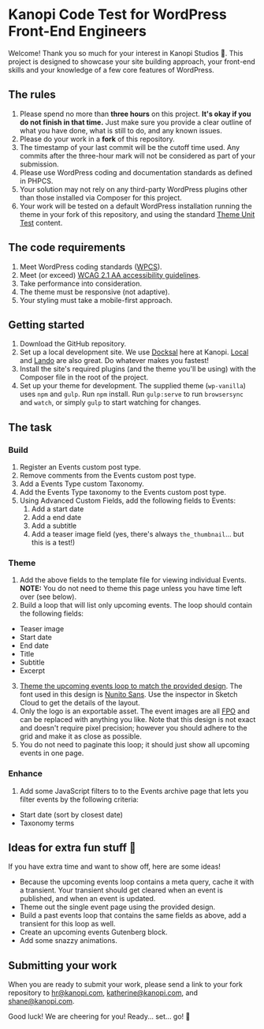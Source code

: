 # Kanopi Code Test for WordPress Front-End Engineers
Welcome! Thank you so much for your interest in Kanopi Studios :herb:. This project is designed to showcase your site building approach, your front-end skills and your knowledge of a few core features of WordPress.


## The rules
1. Please spend no more than **three hours** on this project. **It's okay if you do not finish in that time.** Just make sure you provide a clear outline of what you have done, what is still to do, and any known issues.
2. Please do your work in a **fork** of this repository.
3. The timestamp of your last commit will be the cutoff time used. Any commits after the three-hour mark will not be considered as part of your submission.
4. Please use WordPress coding and documentation standards as defined in PHPCS.
6. Your solution may not rely on any third-party WordPress plugins other than those installed via Composer for this project.
7. Your work will be tested on a default WordPress installation running the theme in your fork of this repository, and using the standard [Theme Unit Test](https://codex.wordpress.org/Theme_Unit_Test) content.

## The code requirements
1. Meet WordPress coding standards ([WPCS](https://github.com/WordPress/WordPress-Coding-Standards)).
2. Meet (or exceed) [WCAG 2.1 AA accessibility guidelines](https://www.w3.org/WAI/WCAG21/quickref/?currentsidebar=%23col_customize&levels=aaa).
3. Take performance into consideration.
4. The theme must be responsive (not adaptive).
5. Your styling must take a mobile-first approach.

## Getting started
1. Download the GitHub repository.
2. Set up a local development site. We use [Docksal](https://github.com/docksal/boilerplate-wordpress) here at Kanopi. [Local](https://localwp.com/) and [Lando](https://lando.dev/) are also great. Do whatever makes you fastest!
3. Install the site's required plugins (and the theme you'll be using) with the Composer file in the root of the project.
4. Set up your theme for development. The supplied theme (`wp-vanilla`) uses `npm` and `gulp`. Run `npm` install. Run `gulp:serve` to run `browsersync` and `watch`, or simply `gulp` to start watching for changes.


## The task

### Build
1. Register an Events custom post type.
2. Remove comments from the Events custom post type.
3. Add a Events Type custom Taxonomy.
4. Add the Events Type taxonomy to the Events custom post type.
5. Using Advanced Custom Fields, add the following fields to Events:
    1. Add a start date
    2. Add a end date
    3. Add a subtitle
    4. Add a teaser image field (yes, there's always `the_thumbnail`... but this is a test!)

### Theme
1. Add the above fields to the template file for viewing individual Events. **NOTE:** You do not need to theme this page unless you have time left over (see below).
2. Build a loop that will list only upcoming events. The loop should contain the following fields:
  * Teaser image
  * Start date
  * End date
  * Title
  * Subtitle
  * Excerpt
3. [Theme the upcoming events loop to match the provided design](https://www.sketch.com/s/4f740b69-695e-4bf2-a6f7-4a8d52e76b69). The font used in this design is [Nunito Sans](https://fonts.google.com/specimen/Nunito+Sans). Use the inspector in Sketch Cloud to get the details of the layout.
3. Only the logo is an exportable asset. The event images are all [FPO](https://en.wikipedia.org/wiki/For_position_only) and can be replaced with anything you like. Note that this design is not exact and doesn't require pixel precision; however you should adhere to the grid and make it as close as possible.
3. You do not need to paginate this loop; it should just show all upcoming events in one page.

### Enhance
1. Add some JavaScript filters to to the Events archive page that lets you filter events by the following criteria:
  * Start date (sort by closest date)
  * Taxonomy terms

## Ideas for extra fun stuff :tada:
If you have extra time and want to show off, here are some ideas!
* Because the upcoming events loop contains a meta query, cache it with a transient. Your transient should get cleared when an event is published, and when an event is updated.
* Theme out the single event page using the provided design.
* Build a past events loop that contains the same fields as above, add a transient for this loop as well.
* Create an upcoming events Gutenberg block.
* Add some snazzy animations.

## Submitting your work
When you are ready to submit your work, please send a link to your fork repository to hr@kanopi.com, katherine@kanopi.com, and shane@kanopi.com.

Good luck! We are cheering for you! Ready... set... go! :checkered_flag:
